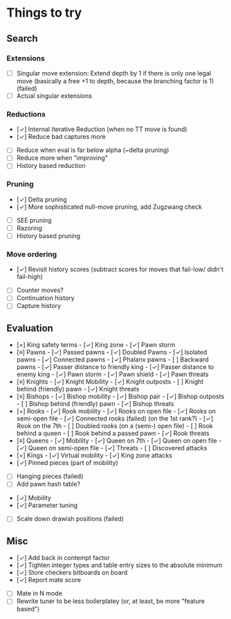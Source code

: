 # Things to try

## Search 
### Extensions
- [ ] Singular move extension: Extend depth by 1 if there is only one legal move
      (basically a free +1 to depth, because the branching factor is 1) (failed)
- [ ] Actual singular extensions

### Reductions
- [✓] Internal Iterative Reduction (when no TT move is found)
- [✓] Reduce bad captures more
- [ ] Reduce when eval is far below alpha (~delta pruning)
- [ ] Reduce more when "improving"
- [ ] History based reduction

### Pruning
- [✓] Delta pruning
- [✓] More sophisticated null-move pruning, add Zugzwang check
- [ ] SEE pruning
- [ ] Razoring
- [ ] History based pruning

### Move ordering
- [✓] Revisit history scores (subtract scores for moves that fail-low/ didn't fail-high)
- [ ] Counter moves?
- [ ] Continuation history
- [ ] Capture history

## Evaluation
- [=] King safety terms
      - [✓] King zone
      - [✓] Pawn storm
- [≡] Pawns
      - [✓] Passed pawns
      - [✓] Doubled Pawns
      - [✓] Isolated pawns
      - [✓] Connected pawns
      - [✓] Phalanx pawns
      - [ ] Backward pawns
      - [✓] Passer distance to friendly king
      - [✓] Passer distance to enemy king
      - [✓] Pawn storm
      - [✓] Pawn shield
      - [✓] Pawn threats
- [≡] Knights
      - [✓] Knight Mobility
      - [✓] Knight outposts
      - [ ] Knight behind (friendly) pawn
      - [✓] Knight threats
- [≡] Bishops
      - [✓] Bishop mobility
      - [✓] Bishop pair
      - [✓] Bishop outposts
      - [ ] Bishop behind (friendly) pawn
      - [✓] Bishop threats
- [=] Rooks
      - [✓] Rook mobility
      - [✓] Rooks on open file
      - [✓] Rooks on semi-open file
      - [✓] Connected rooks (failed) (on the 1st rank?)
      - [✓] Rook on the 7th
      - [ ] Doubled rooks (on a (semi-) open file)
      - [ ] Rook behind a queen
      - [ ] Rook behind a passed pawn
      - [✓] Rook threats
- [≡] Queens
      - [✓] Mobility
      - [✓] Queen on 7th
      - [✓] Queen on open file
      - [✓] Queen on semi-open file
      - [✓] Threats
      - [ ] Discovered attacks
- [=] Kings
      - [✓] Virtual mobility
      - [✓] King zone attacks
- [✓] Pinned pieces (part of mobility)
- [ ] Hanging pieces (failed)
- [ ] Add pawn hash table?
- [✓] Mobility
- [✓] Parameter tuning
- [ ] Scale down drawish positions (failed)

## Misc
- [✓] Add back in contempt factor
- [✓] Tighten integer types and table entry sizes to the absolute minimum
- [✓] Store checkers bitboards on board
- [✓] Report mate score
- [ ] Mate in N mode
- [ ] Rewrite tuner to be less boilerplatey (or, at least, be more "feature
      based")
